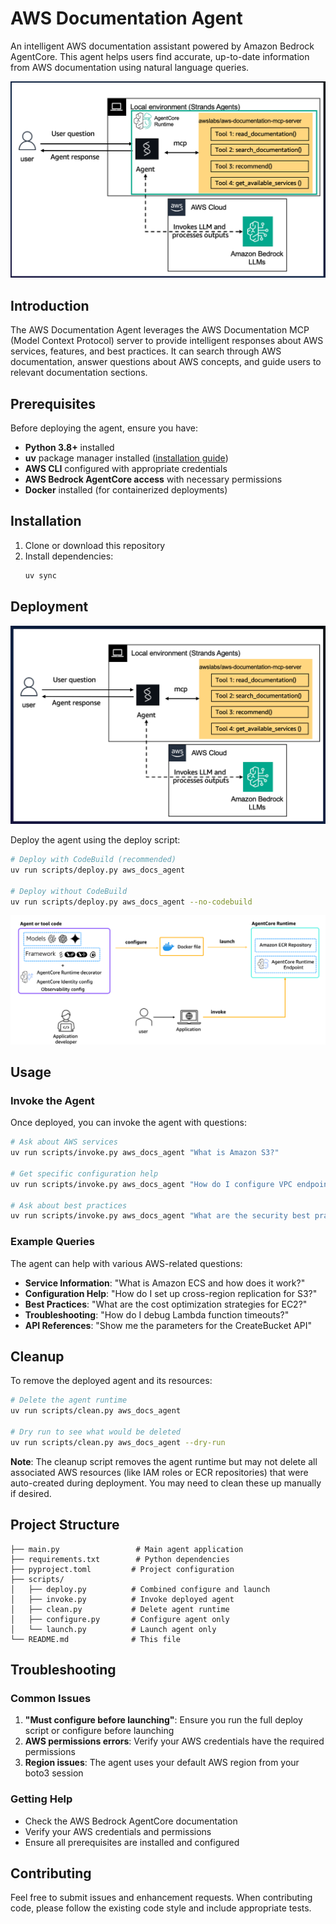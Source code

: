 
# AWS Documentation Agent

An intelligent AWS documentation assistant powered by Amazon Bedrock AgentCore. This agent helps users find accurate, up-to-date information from AWS documentation using natural language queries.

![architecture](./images/architecture.png)

## Introduction

The AWS Documentation Agent leverages the AWS Documentation MCP (Model Context Protocol) server to provide intelligent responses about AWS services, features, and best practices. It can search through AWS documentation, answer questions about AWS concepts, and guide users to relevant documentation sections.

## Prerequisites

Before deploying the agent, ensure you have:

- **Python 3.8+** installed
- **uv** package manager installed ([installation guide](https://docs.astral.sh/uv/getting-started/installation/))
- **AWS CLI** configured with appropriate credentials
- **AWS Bedrock AgentCore access** with necessary permissions
- **Docker** installed (for containerized deployments)

## Installation

1. Clone or download this repository
2. Install dependencies:
   ```bash
   uv sync
   ```

## Deployment

![architecture_local](./images/architecture_local.png)

Deploy the agent using the deploy script:

```bash
# Deploy with CodeBuild (recommended)
uv run scripts/deploy.py aws_docs_agent

# Deploy without CodeBuild
uv run scripts/deploy.py aws_docs_agent --no-codebuild
```

![deploy](./images/deploy.png)

## Usage

### Invoke the Agent

Once deployed, you can invoke the agent with questions:

```bash
# Ask about AWS services
uv run scripts/invoke.py aws_docs_agent "What is Amazon S3?"

# Get specific configuration help
uv run scripts/invoke.py aws_docs_agent "How do I configure VPC endpoints for S3?"

# Ask about best practices
uv run scripts/invoke.py aws_docs_agent "What are the security best practices for AWS Lambda?"
```

### Example Queries

The agent can help with various AWS-related questions:

- **Service Information**: "What is Amazon ECS and how does it work?"
- **Configuration Help**: "How do I set up cross-region replication for S3?"
- **Best Practices**: "What are the cost optimization strategies for EC2?"
- **Troubleshooting**: "How do I debug Lambda function timeouts?"
- **API References**: "Show me the parameters for the CreateBucket API"

## Cleanup

To remove the deployed agent and its resources:

```bash
# Delete the agent runtime
uv run scripts/clean.py aws_docs_agent

# Dry run to see what would be deleted
uv run scripts/clean.py aws_docs_agent --dry-run
```

**Note**: The cleanup script removes the agent runtime but may not delete all associated AWS resources (like IAM roles or ECR repositories) that were auto-created during deployment. You may need to clean these up manually if desired.

## Project Structure

```
├── main.py                 # Main agent application
├── requirements.txt        # Python dependencies
├── pyproject.toml         # Project configuration
├── scripts/
│   ├── deploy.py          # Combined configure and launch
│   ├── invoke.py          # Invoke deployed agent
│   ├── clean.py           # Delete agent runtime
│   ├── configure.py       # Configure agent only
│   └── launch.py          # Launch agent only
└── README.md              # This file
```

## Troubleshooting

### Common Issues

1. **"Must configure before launching"**: Ensure you run the full deploy script or configure before launching
2. **AWS permissions errors**: Verify your AWS credentials have the required permissions
3. **Region issues**: The agent uses your default AWS region from your boto3 session

### Getting Help

- Check the AWS Bedrock AgentCore documentation
- Verify your AWS credentials and permissions
- Ensure all prerequisites are installed and configured

## Contributing

Feel free to submit issues and enhancement requests. When contributing code, please follow the existing code style and include appropriate tests.
